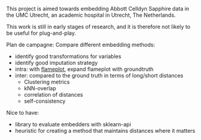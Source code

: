 This project is aimed towards embedding Abbott Celldyn Sapphire data in the UMC Utrecht, an academic hospital in Utrecht, The Netherlands.

This work is still in early stages of research, and it is therefore not likely to be useful for plug-and-play. 

Plan de campagne:
Compare different embedding methods:
* identify good transformations for variables
* identify good imputation strategy
* intra: with [flameplot](https://erdogant.github.io/flameplot/pages/html/index.html), expand flameplot with groundtruth
* inter: compared to the ground truth in terms of long/short distances
    * Clustering metrics
    * kNN-overlap
    * correlation of distances
    * self-consistency

Nice to have:
* library to evaluate embedders with sklearn-api
* heuristic for creating a method that maintains distances where it matters

